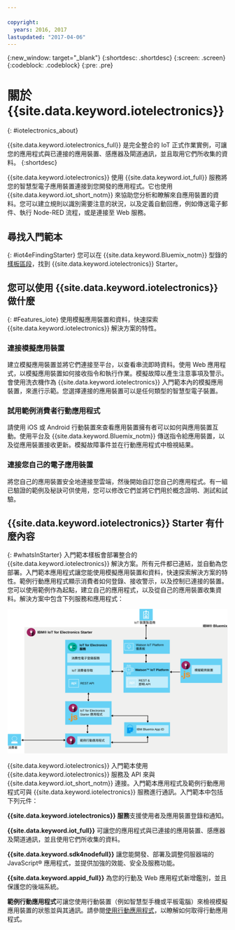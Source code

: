 ```yaml
---

copyright:
  years: 2016, 2017
lastupdated: "2017-04-06"
---
```


<!-- Common attributes used in the template are defined as follows: -->
{:new_window: target="\_blank"}
{:shortdesc: .shortdesc}
{:screen: .screen}
{:codeblock: .codeblock}
{:pre: .pre}

# 關於 {{site.data.keyword.iotelectronics}}
{: #iotelectronics_about}

{{site.data.keyword.iotelectronics_full}} 是完全整合的 IoT 正式作業實例，可讓您的應用程式與已連接的應用裝置、感應器及閘道通訊，並且取用它們所收集的資料。
{:shortdesc}

{{site.data.keyword.iotelectronics}} 使用 {{site.data.keyword.iot_full}} 服務將您的智慧型電子應用裝置連接到您開發的應用程式。它也使用 {{site.data.keyword.iot_short_notm}} 來協助您分析和瞭解來自應用裝置的資料。您可以建立規則以識別需要注意的狀況，以及定義自動回應，例如傳送電子郵件、執行 Node-RED 流程，或是連接至 Web 服務。

## 尋找入門範本
{: #iot4eFindingStarter}
您可以在 {{site.data.keyword.Bluemix_notm}} 型錄的[樣板區段](https://console.{DomainName}/catalog/starters/iot-for-electronics-starter/)，找到 {{site.data.keyword.iotelectronics}} Starter。

## 您可以使用 {{site.data.keyword.iotelectronics}} 做什麼
{: #Features_iote}
使用模擬應用裝置和資料，快速探索 {{site.data.keyword.iotelectronics}} 解決方案的特性。

### 連接模擬應用裝置
建立模擬應用裝置並將它們連接至平台，以查看串流即時資料。使用 Web 應用程式，以模擬應用裝置如何接收指令和執行作業。模擬故障以產生注意事項及警示。會使用洗衣機作為 {{site.data.keyword.iotelectronics}} 入門範本內的模擬應用裝置，來進行示範。您選擇連接的應用裝置可以是任何類型的智慧型電子裝置。

### 試用範例消費者行動應用程式
請使用 iOS 或 Android 行動裝置來查看應用裝置擁有者可以如何與應用裝置互動。使用平台及 {{site.data.keyword.Bluemix_notm}} 傳送指令給應用裝置，以及從應用裝置接收更新。模擬故障事件並在行動應用程式中檢視結果。

### 連接您自己的電子應用裝置
將您自己的應用裝置安全地連接至雲端，然後開始自訂您自己的應用程式。有一組已驗證的範例及秘訣可供使用，您可以修改它們並將它們用於概念證明、測試和試驗。

## {{site.data.keyword.iotelectronics}} Starter 有什麼內容
{: #whatsInStarter}
入門範本樣板會部署整合的 {{site.data.keyword.iotelectronics}} 解決方案。所有元件都已連結，並自動為您部署。入門範本應用程式讓您能使用模擬應用裝置和資料，快速探索解決方案的特性。範例行動應用程式顯示消費者如何登錄、接收警示，以及控制已連接的裝置。您可以使用範例作為起點，建立自己的應用程式，以及從自己的應用裝置收集資料。解決方案中包含下列服務和應用程式：

![{{site.data.keyword.iotelectronics}} 架構。主題本文中會說明此圖。](images/IoT4E_architecture.svg "{{site.data.keyword.iotelectronics}} 架構")

{{site.data.keyword.iotelectronics}} 入門範本使用 {{site.data.keyword.iotelectronics}} 服務及 API 來與 {{site.data.keyword.iot_short_notm}} 連接。入門範本應用程式及範例行動應用程式可與 {{site.data.keyword.iotelectronics}} 服務進行通訊。入門範本中包括下列元件：

**{{site.data.keyword.iotelectronics}} 服務**支援使用者及應用裝置登錄和通知。

**{{site.data.keyword.iot_full}}** 可讓您的應用程式與已連接的應用裝置、感應器及閘道通訊，並且使用它們所收集的資料。

**{{site.data.keyword.sdk4nodefull}}** 讓您能開發、部署及調整伺服器端的 JavaScript&reg; 應用程式，並提供加強的效能、安全及服務功能。

**{{site.data.keyword.appid_full}}** 為您的行動及 Web 應用程式新增鑑別，並且保護您的後端系統。

**範例行動應用程式**可讓您使用行動裝置（例如智慧型手機或平板電腦）來檢視模擬應用裝置的狀態並與其通訊。請參閱[使用行動應用程式](iotelectronics_config_mobile.html)，以瞭解如何取得行動應用程式。
